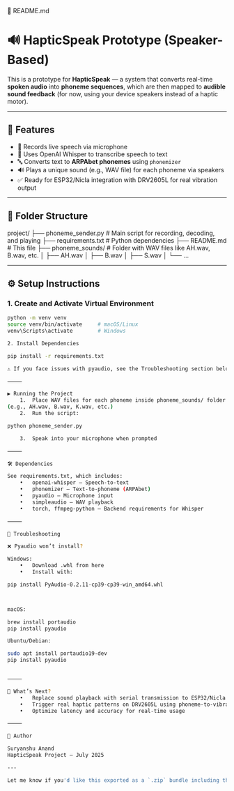 📄 README.md

# 🔊 HapticSpeak Prototype (Speaker-Based)

This is a prototype for **HapticSpeak** — a system that converts real-time **spoken audio** into **phoneme sequences**, which are then mapped to **audible sound feedback** (for now, using your device speakers instead of a haptic motor).

---

## 🚀 Features

- 🎤 Records live speech via microphone
- 🧠 Uses OpenAI Whisper to transcribe speech to text
- 🔤 Converts text to **ARPAbet phonemes** using `phonemizer`
- 🔊 Plays a unique sound (e.g., WAV file) for each phoneme via speakers
- ✅ Ready for ESP32/Nicla integration with DRV2605L for real vibration output

---

## 📁 Folder Structure

project/
├── phoneme_sender.py              # Main script for recording, decoding, and playing
├── requirements.txt               # Python dependencies
├── README.md                      # This file
├── phoneme_sounds/               # Folder with WAV files like AH.wav, B.wav, etc.
│   ├── AH.wav
│   ├── B.wav
│   ├── S.wav
│   └── …

---

## ⚙️ Setup Instructions

### 1. Create and Activate Virtual Environment

```bash
python -m venv venv
source venv/bin/activate     # macOS/Linux
venv\Scripts\activate        # Windows

2. Install Dependencies

pip install -r requirements.txt

⚠ If you face issues with pyaudio, see the Troubleshooting section below.

⸻

▶️ Running the Project
	1.	Place WAV files for each phoneme inside phoneme_sounds/ folder
(e.g., AH.wav, B.wav, K.wav, etc.)
	2.	Run the script:

python phoneme_sender.py

	3.	Speak into your microphone when prompted

⸻

🛠️ Dependencies

See requirements.txt, which includes:
	•	openai-whisper – Speech-to-text
	•	phonemizer – Text-to-phoneme (ARPAbet)
	•	pyaudio – Microphone input
	•	simpleaudio – WAV playback
	•	torch, ffmpeg-python – Backend requirements for Whisper

⸻

🧩 Troubleshooting

❌ Pyaudio won’t install?

Windows:
	•	Download .whl from here
	•	Install with:

pip install PyAudio‑0.2.11‑cp39‑cp39‑win_amd64.whl



macOS:

brew install portaudio
pip install pyaudio

Ubuntu/Debian:

sudo apt install portaudio19-dev
pip install pyaudio


⸻

🧠 What’s Next?
	•	Replace sound playback with serial transmission to ESP32/Nicla Voice
	•	Trigger real haptic patterns on DRV2605L using phoneme-to-vibration mapping
	•	Optimize latency and accuracy for real-time usage

⸻

👤 Author

Suryanshu Anand
HapticSpeak Project – July 2025

---

Let me know if you'd like this exported as a `.zip` bundle including the WAV generator or a GitHub-ready folder structure.

